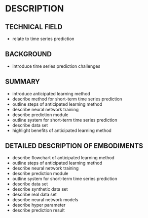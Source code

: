 # DESCRIPTION

## TECHNICAL FIELD

- relate to time series prediction

## BACKGROUND

- introduce time series prediction challenges

## SUMMARY

- introduce anticipated learning method
- describe method for short-term time series prediction
- outline steps of anticipated learning method
- describe neural network training
- describe prediction module
- outline system for short-term time series prediction
- describe data set
- highlight benefits of anticipated learning method

## DETAILED DESCRIPTION OF EMBODIMENTS

- describe flowchart of anticipated learning method
- outline steps of anticipated learning method
- describe neural network training
- describe prediction module
- outline system for short-term time series prediction
- describe data set
- describe synthetic data set
- describe real data set
- describe neural network models
- describe hyper parameter
- describe prediction result

